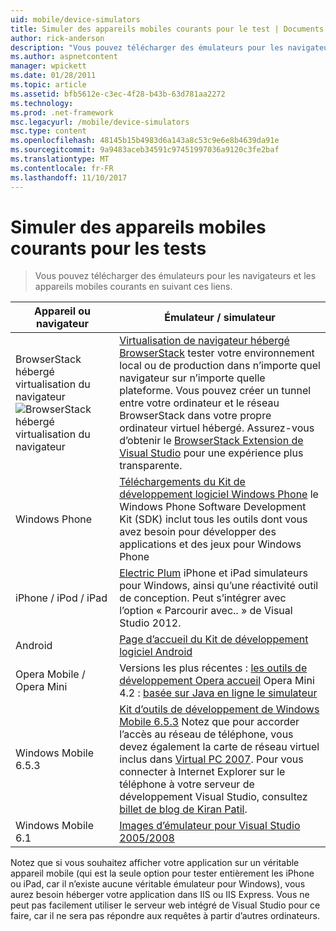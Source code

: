 ```yaml
---
uid: mobile/device-simulators
title: Simuler des appareils mobiles courants pour le test | Documents Microsoft
author: rick-anderson
description: "Vous pouvez télécharger des émulateurs pour les navigateurs et les appareils mobiles courants en suivant ces liens."
ms.author: aspnetcontent
manager: wpickett
ms.date: 01/28/2011
ms.topic: article
ms.assetid: bfb5612e-c3ec-4f28-b43b-63d781aa2272
ms.technology: 
ms.prod: .net-framework
msc.legacyurl: /mobile/device-simulators
msc.type: content
ms.openlocfilehash: 48145b15b4983d6a143a8c53c9e6e8b4639da91e
ms.sourcegitcommit: 9a9483aceb34591c97451997036a9120c3fe2baf
ms.translationtype: MT
ms.contentlocale: fr-FR
ms.lasthandoff: 11/10/2017
---
```

<a name="simulate-popular-mobile-devices-for-testing"></a>Simuler des appareils mobiles courants pour les tests
====================
> Vous pouvez télécharger des émulateurs pour les navigateurs et les appareils mobiles courants en suivant ces liens.


| Appareil ou navigateur | Émulateur / simulateur |
| --- | --- |
| BrowserStack hébergé virtualisation du navigateur ![BrowserStack hébergé virtualisation du navigateur](device-simulators/_static/image1.png) | [Virtualisation de navigateur hébergé BrowserStack](http://browserstack.com) tester votre environnement local ou de production dans n’importe quel navigateur sur n’importe quelle plateforme. Vous pouvez créer un tunnel entre votre ordinateur et le réseau BrowserStack dans votre propre ordinateur virtuel hébergé. Assurez-vous d’obtenir le [BrowserStack Extension de Visual Studio](https://visualstudiogallery.msdn.microsoft.com/2dfa32b1-3c47-439d-b1c5-9e28be18b81c) pour une expérience plus transparente. |
| Windows Phone | [Téléchargements du Kit de développement logiciel Windows Phone](https://dev.windowsphone.com/en-us/downloadsdk) le Windows Phone Software Development Kit (SDK) inclut tous les outils dont vous avez besoin pour développer des applications et des jeux pour Windows Phone |
| iPhone / iPod / iPad | [Electric Plum](http://www.electricplum.com/studio.aspx) iPhone et iPad simulateurs pour Windows, ainsi qu’une réactivité outil de conception. Peut s’intégrer avec l’option « Parcourir avec.. » de Visual Studio 2012. |
| Android | [Page d’accueil du Kit de développement logiciel Android](https://developer.android.com/sdk) |
| Opera Mobile / Opera Mini | Versions les plus récentes : [les outils de développement Opera accueil](http://www.opera.com/developer/tools/) Opera Mini 4.2 : [basée sur Java en ligne le simulateur](http://www.opera.com/mobile/demo/?ver=4) |
| Windows Mobile 6.5.3 | [Kit d’outils de développement de Windows Mobile 6.5.3](https://www.microsoft.com/downloads/en/details.aspx?FamilyID=c0213f68-2e01-4e5c-a8b2-35e081dcf1ca&amp;displaylang=en) Notez que pour accorder l’accès au réseau de téléphone, vous devez également la carte de réseau virtuel inclus dans [Virtual PC 2007](https://www.microsoft.com/downloads/en/details.aspx?FamilyID=04d26402-3199-48a3-afa2-2dc0b40a73b6&amp;DisplayLang=en). Pour vous connecter à Internet Explorer sur le téléphone à votre serveur de développement Visual Studio, consultez [billet de blog de Kiran Patil](http://kiranpatils.wordpress.com/2009/11/19/access-internetlocal-website-from-your-windows-mobile-device-emulators/). |
| Windows Mobile 6.1 | [Images d’émulateur pour Visual Studio 2005/2008](https://www.microsoft.com/downloads/en/details.aspx?FamilyID=3d6f581e-c093-4b15-ab0c-a2ce5bffdb47) |

Notez que si vous souhaitez afficher votre application sur un véritable appareil mobile (qui est la seule option pour tester entièrement les iPhone ou iPad, car il n’existe aucune véritable émulateur pour Windows), vous aurez besoin héberger votre application dans IIS ou IIS Express. Vous ne peut pas facilement utiliser le serveur web intégré de Visual Studio pour ce faire, car il ne sera pas répondre aux requêtes à partir d’autres ordinateurs.
